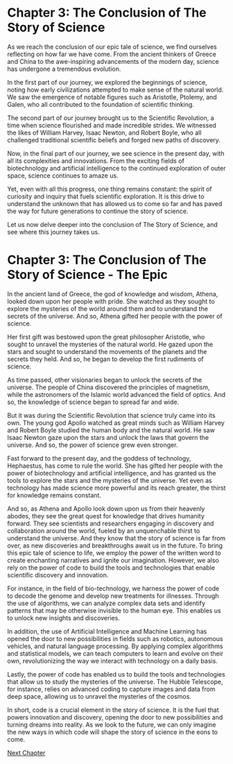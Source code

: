 # Chapter 3: The Conclusion of The Story of Science

As we reach the conclusion of our epic tale of science, we find ourselves reflecting on how far we have come. From the ancient thinkers of Greece and China to the awe-inspiring advancements of the modern day, science has undergone a tremendous evolution.

In the first part of our journey, we explored the beginnings of science, noting how early civilizations attempted to make sense of the natural world. We saw the emergence of notable figures such as Aristotle, Ptolemy, and Galen, who all contributed to the foundation of scientific thinking.

The second part of our journey brought us to the Scientific Revolution, a time when science flourished and made incredible strides. We witnessed the likes of William Harvey, Isaac Newton, and Robert Boyle, who all challenged traditional scientific beliefs and forged new paths of discovery.

Now, in the final part of our journey, we see science in the present day, with all its complexities and innovations. From the exciting fields of biotechnology and artificial intelligence to the continued exploration of outer space, science continues to amaze us.

Yet, even with all this progress, one thing remains constant: the spirit of curiosity and inquiry that fuels scientific exploration. It is this drive to understand the unknown that has allowed us to come so far and has paved the way for future generations to continue the story of science.

Let us now delve deeper into the conclusion of The Story of Science, and see where this journey takes us.
# Chapter 3: The Conclusion of The Story of Science - The Epic

In the ancient land of Greece, the god of knowledge and wisdom, Athena, looked down upon her people with pride. She watched as they sought to explore the mysteries of the world around them and to understand the secrets of the universe. And so, Athena gifted her people with the power of science.

Her first gift was bestowed upon the great philosopher Aristotle, who sought to unravel the mysteries of the natural world. He gazed upon the stars and sought to understand the movements of the planets and the secrets they held. And so, he began to develop the first rudiments of science.

As time passed, other visionaries began to unlock the secrets of the universe. The people of China discovered the principles of magnetism, while the astronomers of the Islamic world advanced the field of optics. And so, the knowledge of science began to spread far and wide.

But it was during the Scientific Revolution that science truly came into its own. The young god Apollo watched as great minds such as William Harvey and Robert Boyle studied the human body and the natural world. He saw Isaac Newton gaze upon the stars and unlock the laws that govern the universe. And so, the power of science grew even stronger.

Fast forward to the present day, and the goddess of technology, Hephaestus, has come to rule the world. She has gifted her people with the power of biotechnology and artificial intelligence, and has granted us the tools to explore the stars and the mysteries of the universe. Yet even as technology has made science more powerful and its reach greater, the thirst for knowledge remains constant.

And so, as Athena and Apollo look down upon us from their heavenly abodes, they see the great quest for knowledge that drives humanity forward. They see scientists and researchers engaging in discovery and collaboration around the world, fueled by an unquenchable thirst to understand the universe. And they know that the story of science is far from over, as new discoveries and breakthroughs await us in the future.
To bring this epic tale of science to life, we employ the power of the written word to create enchanting narratives and ignite our imagination. However, we also rely on the power of code to build the tools and technologies that enable scientific discovery and innovation.

For instance, in the field of bio-technology, we harness the power of code to decode the genome and develop new treatments for illnesses. Through the use of algorithms, we can analyze complex data sets and identify patterns that may be otherwise invisible to the human eye. This enables us to unlock new insights and discoveries.

In addition, the use of Artificial Intelligence and Machine Learning has opened the door to new possibilities in fields such as robotics, autonomous vehicles, and natural language processing. By applying complex algorithms and statistical models, we can teach computers to learn and evolve on their own, revolutionizing the way we interact with technology on a daily basis.

Lastly, the power of code has enabled us to build the tools and technologies that allow us to study the mysteries of the universe. The Hubble Telescope, for instance, relies on advanced coding to capture images and data from deep space, allowing us to unravel the mysteries of the cosmos.

In short, code is a crucial element in the story of science. It is the fuel that powers innovation and discovery, opening the door to new possibilities and turning dreams into reality. As we look to the future, we can only imagine the new ways in which code will shape the story of science in the eons to come.


[Next Chapter](04_Chapter04.md)